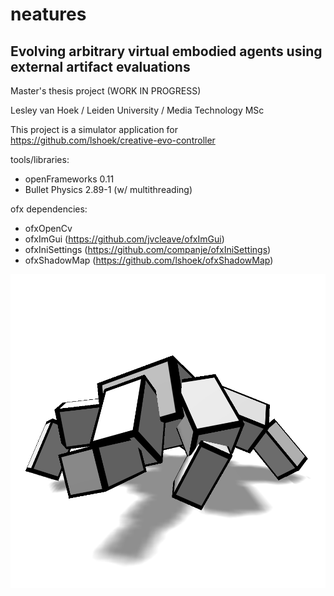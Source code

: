 # neatures
## Evolving arbitrary virtual embodied agents using external artifact evaluations 

Master's thesis project (WORK IN PROGRESS)

Lesley van Hoek / Leiden University / Media Technology MSc

This project is a simulator application for https://github.com/lshoek/creative-evo-controller

tools/libraries:
- openFrameworks 0.11
- Bullet Physics 2.89-1 (w/ multithreading)

ofx dependencies:
- ofxOpenCv
- ofxImGui (https://github.com/jvcleave/ofxImGui)
- ofxIniSettings (https://github.com/companje/ofxIniSettings)
- ofxShadowMap (https://github.com/lshoek/ofxShadowMap)

![Preview](preview/action-pose.png)
